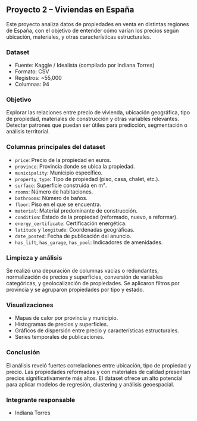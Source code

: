 ## Proyecto 2 – Viviendas en España

Este proyecto analiza datos de propiedades en venta en distintas regiones de España, con el objetivo de entender cómo varían los precios según ubicación, materiales, y otras características estructurales.

### Dataset
- Fuente: Kaggle / Idealista (compilado por Indiana Torres)
- Formato: CSV
- Registros: ~55,000
- Columnas: 94

### Objetivo
Explorar las relaciones entre precio de vivienda, ubicación geográfica, tipo de propiedad, materiales de construcción y otras variables relevantes. Detectar patrones que puedan ser útiles para predicción, segmentación o análisis territorial.

### Columnas principales del dataset

- `price`: Precio de la propiedad en euros.
- `province`: Provincia donde se ubica la propiedad.
- `municipality`: Municipio específico.
- `property_type`: Tipo de propiedad (piso, casa, chalet, etc.).
- `surface`: Superficie construida en m².
- `rooms`: Número de habitaciones.
- `bathrooms`: Número de baños.
- `floor`: Piso en el que se encuentra.
- `material`: Material predominante de construcción.
- `condition`: Estado de la propiedad (reformado, nuevo, a reformar).
- `energy_certificate`: Certificación energética.
- `latitude` y `longitude`: Coordenadas geográficas.
- `date_posted`: Fecha de publicación del anuncio.
- `has_lift`, `has_garage`, `has_pool`: Indicadores de amenidades.

### Limpieza y análisis
Se realizó una depuración de columnas vacías o redundantes, normalización de precios y superficies, conversión de variables categóricas, y geolocalización de propiedades. Se aplicaron filtros por provincia y se agruparon propiedades por tipo y estado.

### Visualizaciones
- Mapas de calor por provincia y municipio.
- Histogramas de precios y superficies.
- Gráficos de dispersión entre precio y características estructurales.
- Series temporales de publicaciones.

### Conclusión
El análisis reveló fuertes correlaciones entre ubicación, tipo de propiedad y precio. Las propiedades reformadas y con materiales de calidad presentan precios significativamente más altos. El dataset ofrece un alto potencial para aplicar modelos de regresión, clustering y análisis geoespacial.

### Integrante responsable
- Indiana Torres
